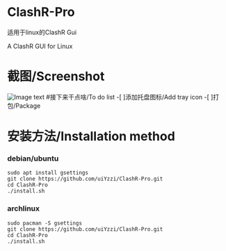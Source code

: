 # ClashR-Pro
适用于linux的ClashR Gui

A ClashR GUI for Linux

# 截图/Screenshot
![Image text](https://raw.githubusercontent.com/uiYzzi/ClashR-Pro/master/screenshot/1.png)
#接下来干点啥/To do list
-[ ]添加托盘图标/Add tray icon
-[ ]打包/Package
# 安装方法/Installation method
### debian/ubuntu
    sudo apt install gsettings
    git clone https://github.com/uiYzzi/ClashR-Pro.git
    cd ClashR-Pro
    ./install.sh
### archlinux
    sudo pacman -S gsettings
    git clone https://github.com/uiYzzi/ClashR-Pro.git
    cd ClashR-Pro
    ./install.sh
